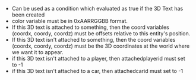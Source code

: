 * Can be used as a condition which evaluated as true if the 3D Text has been created
* color variable must be in 0xAARRGGBB format.
* If this 3D text is attached to something, then the coord variables (coordx, coordy, coordz) must be offsets relative to this entity's position.
* If this 3D text isn't attached to something, then the coord variables (coordx, coordy, coordz) must be the 3D coordinates at the world where we want it to appear.
* if this 3D text isn't attached to a player, then attachedplayerid must set to -1
* if this 3D text isn't attached to a car, then attachedcarid must set to -1